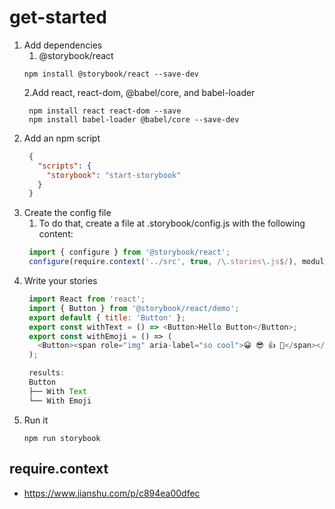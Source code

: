 # get-started

1. Add dependencies
   1. @storybook/react
   ```shell
   npm install @storybook/react --save-dev
   ```
   2.Add react, react-dom, @babel/core, and babel-loader
   ```shell
    npm install react react-dom --save
    npm install babel-loader @babel/core --save-dev 
   ```
2. Add an npm script
   ```json
    {
      "scripts": {
        "storybook": "start-storybook"
      }
    }
   ```
3. Create the config file
   1. To do that, create a file at .storybook/config.js with the following content:
   ```js
    import { configure } from '@storybook/react';
    configure(require.context('../src', true, /\.stories\.js$/), module);
   ```
4. Write your stories
   ```js
    import React from 'react';
    import { Button } from '@storybook/react/demo';
    export default { title: 'Button' };
    export const withText = () => <Button>Hello Button</Button>;
    export const withEmoji = () => (
      <Button><span role="img" aria-label="so cool">😀 😎 👍 💯</span></Button>
    );

    results:
    Button
    ├── With Text
    └── With Emoji
   ```
5. Run it
   ```shell
   npm run storybook
   ```

## require.context
- https://www.jianshu.com/p/c894ea00dfec
